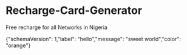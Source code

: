 # Recharge-Card-Generator
Free recharge for all Networks in Nigeria

{"schemaVersion": 1,"label": "hello","message": "sweet world","color": "orange"}
